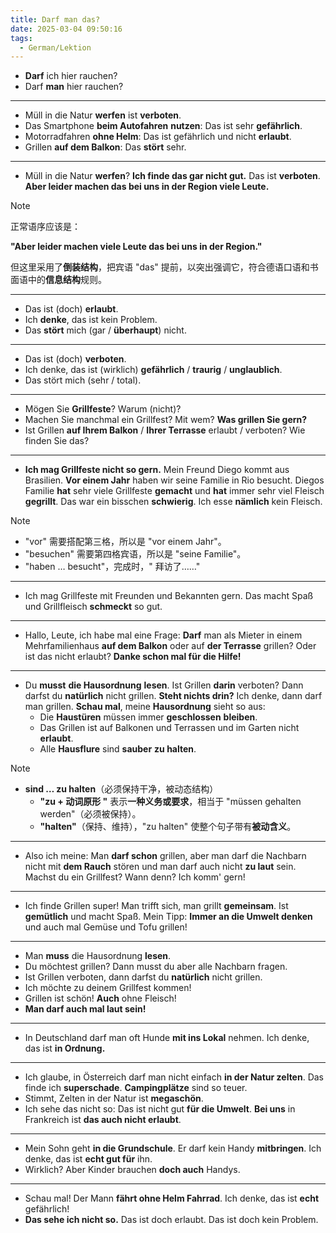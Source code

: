 ```yaml
---
title: Darf man das?
date: 2025-03-04 09:50:16
tags:
  - German/Lektion
---
```

- **Darf** ich hier rauchen?
- Darf **man** hier rauchen?
---
- Müll in die Natur **werfen** ist **verboten**.
- Das Smartphone **beim Autofahren** **nutzen**: Das ist sehr **gefährlich**.
- Motorradfahren **ohne Helm**: Das ist gefährlich und nicht **erlaubt**.
- Grillen **auf dem Balkon**: Das **stört** sehr.
---
- Müll in die Natur **werfen**? **Ich finde das gar nicht gut.** Das ist **verboten**. **Aber leider machen das bei uns in der Region viele Leute.**

> [!NOTE]
>
> 正常语序应该是：
>
> **"Aber leider machen viele Leute das bei uns in der Region."**
>
> 但这里采用了**倒装结构**，把宾语 "das" 提前，以突出强调它，符合德语口语和书面语中的**信息结构**规则。

---
- Das ist (doch) **erlaubt**.
- Ich **denke**, das ist kein Problem.
- Das **stört** mich (gar / **überhaupt**) nicht.
---
- Das ist (doch) **verboten**.
- Ich denke, das ist (wirklich) **gefährlich** / **traurig** / **unglaublich**.
- Das stört mich (sehr / total).
---
- Mögen Sie **Grillfeste**? Warum (nicht)?
- Machen Sie manchmal ein Grillfest? Mit wem? **Was grillen Sie gern?**
- Ist Grillen **auf Ihrem Balkon** / **Ihrer Terrasse** erlaubt / verboten? Wie finden Sie das?
---
- **Ich mag Grillfeste nicht so gern.** Mein Freund Diego kommt aus Brasilien. **Vor einem Jahr** haben wir seine Familie in Rio besucht. Diegos Familie **hat** sehr viele Grillfeste **gemacht** und **hat** immer sehr viel Fleisch **gegrillt**. Das war ein bisschen **schwierig**. Ich esse **nämlich** kein Fleisch.

> [!NOTE]
>
> - "vor" 需要搭配第三格，所以是 "vor einem Jahr"。
> - "besuchen" 需要第四格宾语，所以是 "seine Familie"。
> - "haben … besucht"，完成时，" 拜访了……"

---
- Ich mag Grillfeste mit Freunden und Bekannten gern. Das macht Spaß und Grillfleisch **schmeckt** so gut.
---
- Hallo, Leute, ich habe mal eine Frage: **Darf** man als Mieter in einem Mehrfamilienhaus **auf dem Balkon** oder auf **der Terrasse** grillen? Oder ist das nicht erlaubt? **Danke schon mal für die Hilfe!**
---
- Du **musst** **die Hausordnung** **lesen**. Ist Grillen **darin** verboten? Dann darfst du **natürlich** nicht grillen. **Steht nichts drin?** Ich denke, dann darf man grillen. **Schau mal**, meine **Hausordnung** sieht so aus:
	- Die **Haustüren** müssen immer **geschlossen** **bleiben**.
	- Das Grillen ist auf Balkonen und Terrassen und im Garten nicht **erlaubt**.
	- Alle **Hausflure** sind **sauber** **zu halten**.

> [!NOTE]
>
> - **sind … zu halten**（必须保持干净，被动态结构）
> 	- **"zu + 动词原形 "** 表示**一种义务或要求**，相当于 "müssen gehalten werden"（必须被保持）。
> 	- **"halten"**（保持、维持），"zu halten" 使整个句子带有**被动含义**。

---
- Also ich meine: Man **darf schon** grillen, aber man darf die Nachbarn nicht mit **dem Rauch** stören und man darf auch nicht **zu laut** sein. Machst du ein Grillfest? Wann denn? Ich komm' gern!
---
- Ich finde Grillen super! Man trifft sich, man grillt **gemeinsam**. Ist **gemütlich** und macht Spaß. Mein Tipp: **Immer an die Umwelt denken** und auch mal Gemüse und Tofu grillen!
---
- Man **muss** die Hausordnung **lesen**.
- Du möchtest grillen? Dann musst du aber alle Nachbarn fragen.
- Ist Grillen verboten, dann darfst du **natürlich** nicht grillen.
- Ich möchte zu deinem Grillfest kommen!
- Grillen ist schön! **Auch** ohne Fleisch!
- **Man darf auch mal laut sein!**
---
- In Deutschland darf man oft Hunde **mit ins Lokal** nehmen. Ich denke, das ist **in Ordnung.**
---
- Ich glaube, in Österreich darf man nicht einfach **in der Natur zelten**. Das finde ich **superschade**. **Campingplätze** sind so teuer.
- Stimmt, Zelten in der Natur ist **megaschön**.
- Ich sehe das nicht so: Das ist nicht gut **für die Umwelt**. **Bei uns** in Frankreich ist **das auch nicht erlaubt**.
---
- Mein Sohn geht **in die Grundschule**. Er darf kein Handy **mitbringen**. Ich denke, das ist **echt gut für** ihn.
- Wirklich? Aber Kinder brauchen **doch auch** Handys.
---
- Schau mal! Der Mann **fährt ohne Helm Fahrrad**. Ich denke, das ist **echt** gefährlich!
- **Das sehe ich nicht so.** Das ist doch erlaubt. Das ist doch kein Problem.
